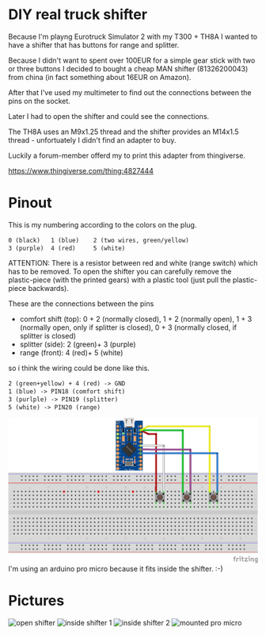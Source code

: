 # DIY real truck shifter

Because I'm playng Eurotruck Simulator 2 with my T300 + TH8A I wanted to have a shifter that has buttons for range and splitter.

Because I didn't want to spent over 100EUR for a simple gear stick with two or three buttons I decided to bought a cheap MAN shifter (81326200043) from china (in fact something about 16EUR on Amazon).

After that I've used my multimeter to find out the connections between the pins on the socket.

Later I had to open the shifter and could see the connections.

The TH8A uses an M9x1.25 thread and the shifter provides an M14x1.5 thread - unfortuately I didn't find an adapter to buy.

Luckily a forum-member offerd my to print this adapter from thingiverse.

https://www.thingiverse.com/thing:4827444

# Pinout

This is my numbering according to the colors on the plug.
```
0 (black)   1 (blue)    2 (two wires, green/yellow)
3 (purple)  4 (red)     5 (white)
```
ATTENTION: There is a resistor between red and white (range switch) which has to be removed.
To open the shifter you can carefully remove the plastic-piece (with the printed gears) with a plastic tool (just pull the plastic-piece backwards).

These are the connections between the pins
- comfort shift (top): 0 + 2 (normally closed), 1 + 2 (normally open), 1 + 3 (normally open, only if splitter is closed), 0 + 3 (normally closed, if splitter is closed)
- splitter (side): 2 (green)+ 3 (purple)
- range (front): 4 (red)+ 5 (white)

so i think the wiring could be done like this.
```
2 (green+yellow) + 4 (red) -> GND
1 (blue) -> PIN18 (comfort shift)
3 (purlple) -> PIN19 (splitter)
5 (white) -> PIN20 (range)
```

![wiring diagram (leonardo)](images/wiring_diagram_promicro.png)
I'm using an arduino pro micro because it fits inside the shifter. :-)

# Pictures
![open shifter](images/open_shifter.png)
![inside shifter 1](images/inside_shifter_1.png)
![inside shifter 2](images/inside_shifter_2.png)
![mounted pro micro](images/mounted_pro_micro.png)


